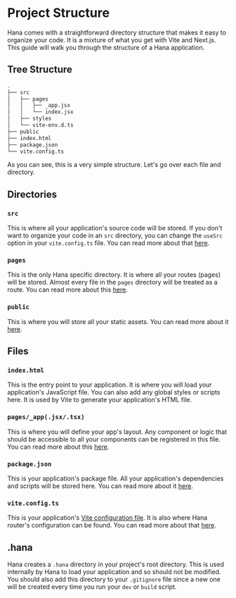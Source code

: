 # Project Structure

<!-- <script setup>
import VideoDocs from '/@theme/components/VideoDocs.vue'
</script> -->

Hana comes with a straightforward directory structure that makes it easy to organize your code. It is a mixture of what you get with Vite and Next.js. This guide will walk you through the structure of a Hana application.

<!-- <VideoDocs
  title="New to Docker?"
  subject="Docker Tutorial for Beginners"
  description="This video by Mosh Hamedani will walk you through the basics of Docker."
  link="https://www.youtube.com/embed/pTFZFxd4hOI"
/> -->

## Tree Structure

```bash
.
├── src
│   ├── pages
│   │   ├── _app.jsx
│   │   └── index.jsx
│   ├── styles
│   └── vite-env.d.ts
├── public
├── index.html
├── package.json
└── vite.config.ts
```

As you can see, this is a very simple structure. Let's go over each file and directory.

## Directories

### `src`

This is where all your application's source code will be stored. If you don't want to organize your code in an `src` directory, you can change the `useSrc` option in your `vite.config.ts` file. You can read more about that [here](/routing/config).

### `pages`

This is the only Hana specific directory. It is where all your routes (pages) will be stored. Almost every file in the `pages` directory will be treated as a route. You can read more about this [here](/routing/).

### `public`

This is where you will store all your static assets. You can read more about it [here](https://vitejs.dev/guide/assets.html#the-public-directory).

## Files

### `index.html`

This is the entry point to your application. It is where you will load your application's JavaScript file. You can also add any global styles or scripts here. It is used by Vite to generate your application's HTML file.

### `pages/_app(.jsx/.tsx)`

This is where you will define your app's layout. Any component or logic that should be accessible to all your components can be registered in this file. You can read more about this [here](/routing/#setup-files).

### `package.json`

This is your application's package file. All your application's dependencies and scripts will be stored here. You can read more about it [here](https://docs.npmjs.com/cli/v7/configuring-npm/package-json).

### `vite.config.ts`

This is your application's [Vite configuration file](https://vitejs.dev/config). It is also where Hana router's configuration can be found. You can read more about that [here](/routing/config).

## .hana

Hana creates a `.hana` directory in your project's root directory. This is used internally by Hana to load your application and so should not be modified. You should also add this directory to your `.gitignore` file since a new one will be created every time you run your `dev` or `build` script.
